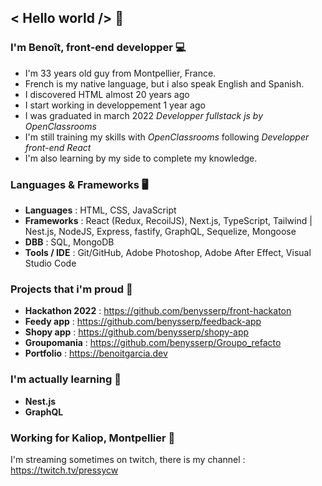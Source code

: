 ## < Hello world /> 👋


### I'm Benoît, front-end developper 💻
* I'm 33 years old guy from Montpellier, France. <img src='https://upload.wikimedia.org/wikipedia/commons/thumb/c/c3/Flag_of_France.svg/1024px-Flag_of_France.svg.png' width='14px' />
* French is my native language, but i also speak English and Spanish.
* I discovered HTML almost 20 years ago
* I start working in developpement 1 year ago
* I was graduated in march 2022 *Developper fullstack js by OpenClassrooms* <img src='https://upload.wikimedia.org/wikipedia/fr/0/0d/Logo_OpenClassrooms.png' width='14px' />
* I'm still training my skills with *OpenClassrooms* following *Developper front-end React* <img src='https://upload.wikimedia.org/wikipedia/fr/0/0d/Logo_OpenClassrooms.png' width='14px' />
* I'm also learning by my side to complete my knowledge.


### Languages & Frameworks 🖥️
* **Languages** : HTML, CSS, JavaScript
* **Frameworks** : React (Redux, RecoilJS), Next.js, TypeScript, Tailwind | Nest.js, NodeJS, Express, fastify, GraphQL, Sequelize, Mongoose
* **DBB** : SQL, MongoDB
* **Tools / IDE** : Git/GitHub, Adobe Photoshop, Adobe After Effect, Visual Studio Code

### Projects that i'm proud 📁

* **Hackathon 2022** : https://github.com/benysserp/front-hackaton
* **Feedy app** : https://github.com/benysserp/feedback-app
* **Shopy app** : https://github.com/benysserp/shopy-app
* **Groupomania** : https://github.com/benysserp/Groupo_refacto
* **Portfolio** : https://benoitgarcia.dev

### I'm actually learning 🚙

* **Nest.js**
* **GraphQL**

### Working for Kaliop, Montpellier 🌌

I'm streaming sometimes on twitch, there is my channel : https://twitch.tv/pressycw
